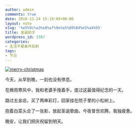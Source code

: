 ```yaml
---
author: admin
comments: true
date: 2010-12-24 15:19:09+00:00
layout: note
slug: '%e5%9c%a3%e8%af%9e%e5%89%8d%e5%a4%95'
title: 圣诞前夕
wordpress_id: 3787
categories:
- 生活不是条件反射
tags:
- 节日
---
```


[![merry-christmas](http://farm6.static.flickr.com/5130/5287593713_7b9cb421cc.jpg)](http://www.flickr.com/photos/42121485@N00/5287593713)

今天，从早到晚，一刻也没有停息。

在微雨寒风中，我和老婆手挽着手，度过这最值得纪念的一天。

路过五金店，买了两串彩灯，回家挂在院子里的小松树上。

抱着白菜头合了一张影，放起圣诞歌曲，今夜普世欢腾，我独疲惫。

晚安，让我们把庆祝留到明天。
